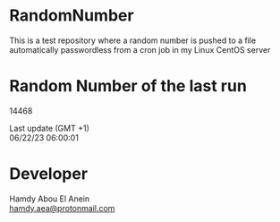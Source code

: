 # RandomNumber    
This is a test repository where a random number is pushed to a file automatically passwordless from a cron job in my Linux CentOS server    
# Random Number of the last run   
14468
      
Last update (GMT +1)    
06/22/23 06:00:01
# Developer    
Hamdy Abou El Anein   
hamdy.aea@protonmail.com
